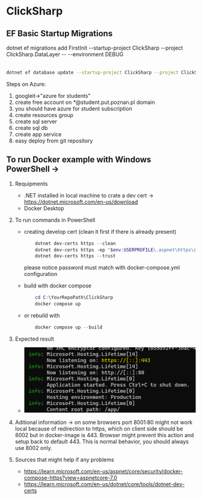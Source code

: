 # ClickSharp

## EF Basic Startup Migrations
dotnet ef migrations add FirstInit --startup-project ClickSharp --project ClickSharp.DataLayer -- --environment DEBUG </br>
<br />
```bash
dotnet ef database update --startup-project ClickSharp --project ClickSharp.DataLayer -- --environment DEBUG
```

Steps on Azure:  
1. googleit->"azure for students"
2. create free account on *@student.put.poznan.pl domain
3. you should have azure for student subscription
4. create resources group
5. create sql server
6. create sql db
7. create app service
8. easy deploy from git repository

## To run Docker example with Windows PowerShell ->
  1. Requipments
		- .NET installed in local machine to crate a dev cert -> https://dotnet.microsoft.com/en-us/download
		- Docker Desktop
  2. To run commands in PowerShell
      - creating develop cert (clean it first if there is already present)

		```powershell
			dotnet dev-certs https --clean
			dotnet dev-certs https -ep "$env:USERPROFILE\.aspnet\https\clicksharpapp.pfx" -p 321haslo0
			dotnet dev-certs https --trust
		```
		please notice password must match with docker-compose.yml configuration

	  - build with docker compose

		```powershell
			cd C:\YourRepoPath\ClickSharp
			docker compose up
		```

	  - or rebuild with

    	```powershell
			docker compose up --build
		```

  3. Expected result
        - ![Docker Result](wiki-img/docker-result.png)
  4. Aditional information -> on some browsers port 8001:80 might not work local because of redirection to https,
  which on client side should be 8002 but in docker-image is 443.
  Browser might prevent this action and setup back to default 443.
  This is normal behavior, you should always use 8002 only.
  5. Sources that might help if any problems
    	- https://learn.microsoft.com/en-us/aspnet/core/security/docker-compose-https?view=aspnetcore-7.0
		- https://learn.microsoft.com/en-us/dotnet/core/tools/dotnet-dev-certs
